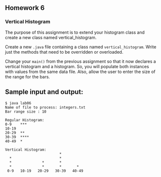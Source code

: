 ## Homework 6
### Vertical Histogram

The purpose of this assignment is to extend your histogram class and create a new class named vertical_histogram.

Create a new `.java` file containing a class named `vertical_histogram`. Write just the methods that need to be
overridden or overloaded.

Change your `main()` from the previous assignment so that it now declares a vertical histogram and a histogram.
So, you will populate both instances with values from the same data file. Also, allow the user to enter the size of
the range for the bars. 

## Sample input and output:
```
$ java lab06
Name of file to process: integers.txt
Bar range size : 10

Regular Histogram:
0-9    ***
10-19
20-29  **
30-39  ****
40-49  *

Vertical Histogram:
                         *
  *                      *
  *              *       *
  *              *       *       *
 0-9   10-19   20-29   30-39   40-49
```
